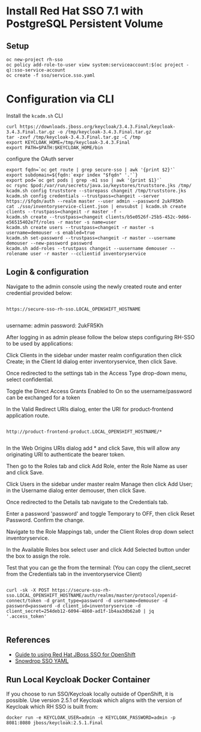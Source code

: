 Install Red Hat SSO 7.1 with PostgreSQL Persistent Volume
===============

Setup
-----

```
oc new-project rh-sso
oc policy add-role-to-user view system:serviceaccount:$(oc project -q):sso-service-account
oc create -f sso/service.sso.yaml

```
# Configuration via CLI

Install the `kcadm.sh` CLI
```
curl https://downloads.jboss.org/keycloak/3.4.3.Final/keycloak-3.4.3.Final.tar.gz -o /tmp/keycloak-3.4.3.Final.tar.gz
tar -zxvf /tmp/keycloak-3.4.3.Final.tar.gz -C /tmp
export KEYCLOAK_HOME=/tmp/keycloak-3.4.3.Final
export PATH=$PATH:$KEYCLOAK_HOME/bin
```

configure the OAuth server

```
export fqdn=`oc get route | grep secure-sso | awk '{print $2}'`
export subdomain=${fqdn:`expr index "$fqdn" '.'`}
export pod=`oc get pods | grep -m1 sso | awk '{print $1}'`
oc rsync $pod:/var/run/secrets/java.io/keystores/truststore.jks /tmp/
kcadm.sh config truststore --storepass changeit /tmp/truststore.jks
kcadm.sh config credentials --trustpass=changeit --server https://$fqdn/auth --realm master --user admin --password 2ukFR5Kh
cat ./sso/inventoryservice-client.json | envsubst | kcadm.sh create clients --trustpass=changeit -r master -f -
kcadm.sh create --trustpass=changeit clients/b5e0526f-25b5-452c-9d66-e56515402e7f/roles -r master -s name=user
kcadm.sh create users --trustpass=changeit -r master -s username=demouser -s enabled=true
kcadm.sh set-password --trustpass=changeit -r master --username demouser --new-password password
kcadm.sh add-roles --trustpass changeit --uusername demouser --rolename user -r master --cclientid inventoryservice
```

Login & configuration
----------------
Navigate to the admin console using the newly created route and enter credential provided below:

```

https://secure-sso-rh-sso.LOCAL_OPENSHIFT_HOSTNAME


```
username: admin
password: 2ukFR5Kh

After logging in as admin please follow the below steps configuring RH-SSO to be used by applications:

Click Clients in the sidebar under master realm configuration then click Create; in the Client Id dialog enter inventoryservice, then click Save.

Once redirected to the settings tab in the Access Type drop-down menu, select confidential. 

Toggle the Direct Access Grants Enabled to On so the username/password can be exchanged for a token

In the Valid Redirect URIs dialog, enter the URI for product-frontend application route.

```

http://product-frontend-product.LOCAL_OPENSHIFT_HOSTNAME/*


```
In the Web Origins URIs dialog add * and click Save, this will allow any originating URI to authenticate the bearer token.

Then go to the Roles tab and click Add Role, enter the Role Name as user and click Save.

Click Users in the sidebar under master realm Manage then click Add User; in the Username dialog enter demouser, then click Save.

Once redirected to the Details tab navigate to the Credentials tab.

Enter a password 'password' and toggle Temporary to OFF, then click Reset Password. Confirm the change.

Navigate to the Role Mappings tab, under the Client Roles drop down select inventoryservice.

In the Available Roles box select user and click Add Selected button under the box to assign the role.

Test that you can ge the from the terminal: (You can copy the client_secret from the Credentials tab in the inventoryservice Client)

```

curl -sk -X POST https://secure-sso-rh-sso.LOCAL_OPENSHIFT_HOSTNAME/auth/realms/master/protocol/openid-connect/token -d grant_type=password -d username=demouser -d password=password -d client_id=inventoryservice -d client_secret=254deb12-6094-4860-ad1f-1b4aa3db62a0 | jq '.access_token'


```

References
------

* [Guide to using Red Hat JBoss SSO for OpenShift](https://access.redhat.com/documentation/en-us/red_hat_jboss_middleware_for_openshift/3/single/red_hat_jboss_sso_for_openshift/index)
* [Snowdrop SSO YAML](https://github.com/snowdrop/spring-boot-http-secured-booster/blob/master/service.sso.yaml)


Run Local Keycloak Docker Container
------

If you choose to run SSO/Keycloak locally outside of OpenShift, it is possible. Use version 2.5.1 of Keycloak which aligns with the version of Keycloak which RH SSO is built from:


`docker run -e KEYCLOAK_USER=admin -e KEYCLOAK_PASSWORD=admin -p 8081:8080 jboss/keycloak:2.5.1.Final`
